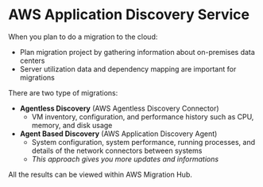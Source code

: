 # AWS Application Discovery Service

When you plan to do a migration to the cloud:
- Plan migration project by gathering information about on-premises data centers
- Server utilization data and dependency mapping are important for migrations

There are two type of migrations: 
- **Agentless Discovery** (AWS Agentless Discovery Connector)
    - VM inventory, configuration, and performance history such as CPU, memory, and disk usage
- **Agent Based Discovery** (AWS Application Discovery Agent)
    - System configuration, system performance, running processes, and details of the network connectors between systems
    - *This approach gives you more updates and informations*

All the results can be viewed within AWS Migration Hub.